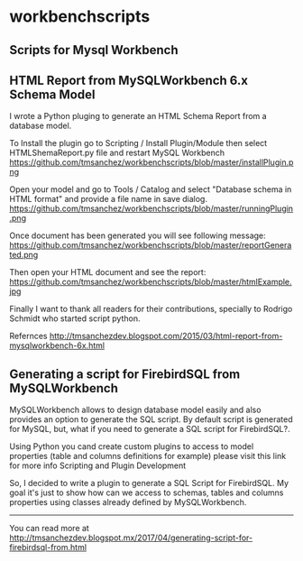 # workbenchscripts
Scripts for Mysql Workbench
------------

## HTML Report from MySQLWorkbench 6.x Schema Model

I wrote a Python pluging to generate an HTML Schema Report from a database model.
 
To Install the plugin go to Scripting / Install Plugin/Module then select HTMLShemaReport.py file and restart MySQL Workbench
https://github.com/tmsanchez/workbenchscripts/blob/master/installPlugin.png 

Open your model and go to Tools / Catalog and select "Database schema in HTML format" and provide a file name in save dialog.
https://github.com/tmsanchez/workbenchscripts/blob/master/runningPlugin.png 


Once document has been generated you will see following message:
https://github.com/tmsanchez/workbenchscripts/blob/master/reportGenerated.png

Then open your HTML document and see the report:
https://github.com/tmsanchez/workbenchscripts/blob/master/htmlExample.jpg 

Finally I want to thank all readers for their contributions, specially to Rodrigo Schmidt who started script python.

Refernces 
http://tmsanchezdev.blogspot.com/2015/03/html-report-from-mysqlworkbench-6x.html


## Generating a script for FirebirdSQL from MySQLWorkbench


MySQLWorkbench allows to design database model easily and also provides an option to generate the SQL script.   By default script is generated for MySQL, but, what if you need to generate a SQL script for FirebirdSQL?.

Using Python you cand create custom plugins to access to model properties  (table and columns definitions for example) please visit this link for more info Scripting and Plugin Development

So, I decided to write a plugin to generate a SQL Script for FirebirdSQL. My goal it's just to show how can we access to schemas, tables and columns properties using classes already defined by MySQLWorkbench.

------------
You can read more at http://tmsanchezdev.blogspot.mx/2017/04/generating-script-for-firebirdsql-from.html
